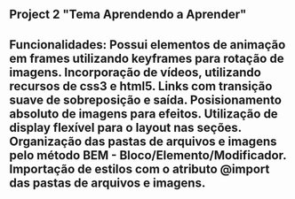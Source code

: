 Project 2 "Tema Aprendendo a Aprender"
-----------------------------------------------------------------------------------
Funcionalidades:
Possui elementos de animação em frames utilizando keyframes para rotação de imagens.
Incorporação de vídeos, utilizando recursos de css3 e html5.
Links com transição suave de sobreposição e saída.
Posisionamento absoluto de imagens para efeitos.
Utilização de display flexível para o layout nas seções.
Organização das pastas de arquivos e imagens pelo método BEM - Bloco/Elemento/Modificador.
Importação de estilos com o atributo @import das pastas de arquivos e imagens.
-----------------------------------------------------------------------------------